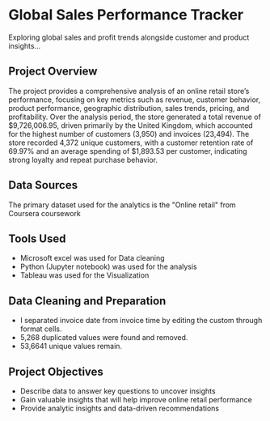 # Global Sales Performance Tracker
Exploring global sales and profit trends alongside customer and product insights...

## Project Overview
The project provides a comprehensive analysis of an online retail store’s performance, focusing on key metrics such as revenue, customer behavior, product performance, geographic distribution, sales trends, pricing, and profitability. Over the analysis period, the store generated a total revenue of $9,726,006.95, driven primarily by the United Kingdom, which accounted for the highest number of customers (3,950) and invoices (23,494). The store recorded 4,372 unique customers, with a customer retention rate of 69.97% and an average spending of $1,893.53 per customer, indicating strong loyalty and repeat purchase behavior.

## Data Sources
The primary dataset used for the analytics is the "Online retail" from Coursera coursework

## Tools Used
- Microsoft excel was used for Data cleaning
- Python (Jupyter notebook) was used for the analysis
- Tableau was used for the Visualization

## Data Cleaning and Preparation
- I separated invoice date from invoice time by editing the custom through format cells.
- 5,268 duplicated values were found and removed.
- 53,6641 unique values remain.

## Project Objectives
- Describe data to answer key questions to uncover insights
- Gain valuable insights that will help improve online retail performance
- Provide analytic insights and data-driven recommendations
